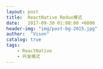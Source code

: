 ```yaml
---
layout: post
title:  ReactNative Redux模式
date:   2017-09-30 01:08:00 +0800
header-img: "img/post-bg-2015.jpg"
author:  "Vison"
catalog: true
tags:
    - ReactNative
    - 开发模式
---
```



